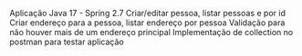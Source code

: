 Aplicação Java 17 - Spring 2.7
Criar/editar pessoa, listar pessoas e por id
Criar endereço para a pessoa, listar endereço por pessoa
Validação para não houver mais de um endereço principal
Implementação de collection no postman para testar aplicação
